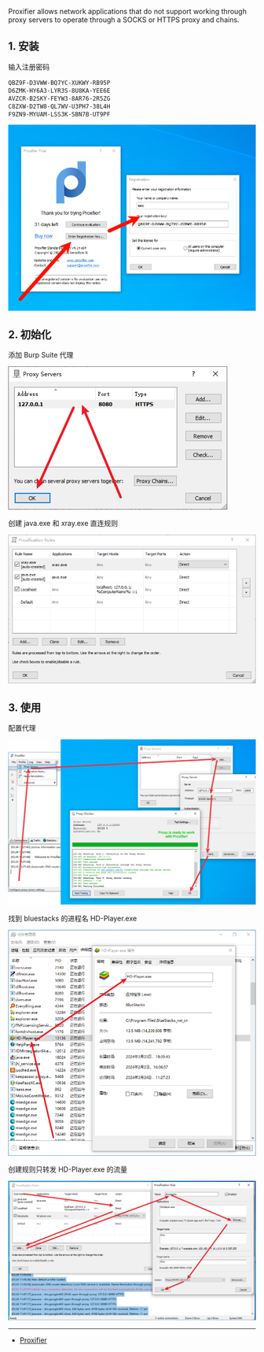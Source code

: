 Proxifier allows network applications that do not support working through proxy servers to operate through a SOCKS or HTTPS proxy and chains.

## 1. 安装

输入注册密码

```
QBZ9F-D3VWW-BQ7YC-XUKWY-RB95P
D6ZMK-HY6A3-LYR3S-8U8KA-YEE6E
AVZCR-B2SKY-FEYW3-8AR76-2R5ZG
C8ZXW-D2TW8-QL7WV-U3PH7-38L4H
F9ZN9-MYUAM-LSS3K-SBN7B-UT9PF
```

![输入注册密码](./../../../../../images/Proxifier/%E8%BE%93%E5%85%A5%E6%B3%A8%E5%86%8C%E5%AF%86%E7%A0%81.png)

## 2. 初始化

添加 Burp Suite 代理

![添加 burp 代理](./../../../../../images/Proxifier/%E6%B7%BB%E5%8A%A0%20Burp%20Suite%20%E4%BB%A3%E7%90%86.png)

创建  java.exe 和 xray.exe 直连规则

![创建  java.exe 和 xray.exe 直连规则](./../../../../../images/Proxifier/%E5%88%9B%E5%BB%BA%20%20java.exe%20%E5%92%8C%20xray.exe%20%E7%9B%B4%E8%BF%9E%E8%A7%84%E5%88%99.png)

## 3. 使用

配置代理

![配置代理](./../../../../../images/Proxifier/%E9%85%8D%E7%BD%AE%E4%BB%A3%E7%90%86.png)

找到 bluestacks 的进程名 HD-Player.exe

![找到 bluestacks 的进程名 HD-Player.exe](./../../../../../images/Proxifier/%E6%89%BE%E5%88%B0%20bluestacks%20%E7%9A%84%E8%BF%9B%E7%A8%8B%E5%90%8D%20HD-Player.exe.png)

创建规则只转发 HD-Player.exe 的流量

![创建规则只转发 HD-Player.exe 的流量](./../../../../../images/Proxifier/%E5%88%9B%E5%BB%BA%E8%A7%84%E5%88%99%E5%8F%AA%E8%BD%AC%E5%8F%91%20HD-Player.exe%20%E7%9A%84%E6%B5%81%E9%87%8F.png)

---

- [Proxifier](https://www.proxifier.com/)
